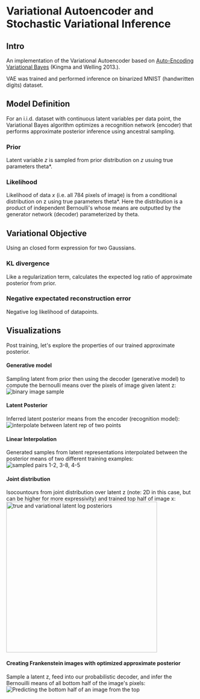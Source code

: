# Variational Autoencoder and Stochastic Variational Inference

## Intro
An implementation of the Variational Autoencoder based on [Auto-Encoding Variational Bayes](https://arxiv.org/pdf/1312.6114.pdf) (Kingma and Welling 2013.).

VAE was trained and performed inference on binarized MNIST (handwritten digits) dataset.

## Model Definition
For an i.i.d. dataset with continuous latent variables per data point, the Variational Bayes algorithm optimizes a recognition network (encoder) that performs approximate posterior inference using ancestral sampling.

### Prior
Latent variable _z_ is sampled from prior distribution on _z_ usuing true parameters theta\*.

### Likelihood
Likelihood of data _x_ (i.e. all 784 pixels of image) is from a conditional distribution on z using true parameters theta\*. Here the distribution is a product of independent Bernoulli's whose means are outputted by the generator network (decoder) parameterized by theta.

## Variational Objective
Using an closed form expression for two Gaussians.

### KL divergence 
Like a regularization term, calculates the expected log ratio of approximate posterior from prior.

### Negative expectated reconstruction error
Negative log likelihood of datapoints.

## Visualizations
Post training, let's explore the properties of our trained approximate posterior.

#### Generative model
Sampling latent from prior then using the decoder (generative model) to compute the bernoulli means over the pixels of image given latent z:
![binary image sample](https://github.com/xwinxu/variational-mnist/blob/images/gen_samples.png)

#### Latent Posterior
Inferred latent posterior means from the encoder (recognition model):
![interpolate between latent rep of two points](https://github.com/xwinxu/variational-mnist/blob/images/latent_posterior.png)

#### Linear Interpolation
Generated samples from latent representations interpolated between the posterior means of two different training examples:
![sampled pairs 1-2, 3-8, 4-5](https://github.com/xwinxu/variational-mnist/blob/images/interpolated_means.png)

#### Joint distribution
Isocountours from joint distribution over latent z (note: 2D in this case, but can be higher for more expressivity) and trained top half of image x:
<img src="https://github.com/xwinxu/variational-mnist/blob/images/isocontours.png" alt="true and variational latent log posteriors" width="400" height="400" />

#### Creating Frankenstein images with optimized approximate posterior
Sample a latent z, feed into our probabilistic decoder, and infer the Bernouilli means of all bottom half of the image's pixels:
![Predicting the bottom half of an image from the top](https://github.com/xwinxu/variational-mnist/blob/images/frankenstein_bottom_to_top.png)
